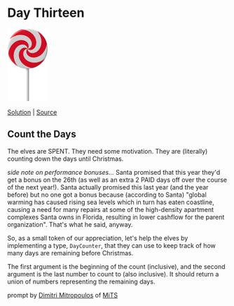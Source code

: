 # Day Thirteen

<img src="cover.png" width="92" height="165" alt="Lollipop">

[Solution](solution.ts) | [Source](https://typehero.dev/challenge/day-13)

## Count the Days

The elves are SPENT. They need some motivation. They are (literally) counting down the days until Christmas.

_side note on performance bonuses…_ Santa promised that this year they'd get a bonus on the 26th (as well as an extra 2 PAID days off over the course of the next year!). Santa actually promised this last year (and the year before) but no one got a bonus because (according to Santa) "global warming has caused rising sea levels which in turn has eaten coastline, causing a need for many repairs at some of the high-density apartment complexes Santa owns in Florida, resulting in lower cashflow for the parent organization". That's what he said, anyway.

So, as a small token of our appreciation, let's help the elves by implementing a type, `DayCounter`, that they can use to keep track of how many days are remaining before Christmas.

The first argument is the beginning of the count (inclusive), and the second argument is the last number to count to (also inclusive). It should return a union of numbers representing the remaining days.

prompt by [Dimitri Mitropoulos](https://github.com/dimitropoulos) of [MiTS](https://www.youtube.com/@MichiganTypeScript)
